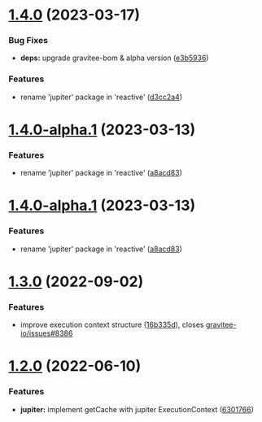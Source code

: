 # [1.4.0](https://github.com/gravitee-io/gravitee-resource-cache-provider-api/compare/1.3.0...1.4.0) (2023-03-17)


### Bug Fixes

* **deps:** upgrade gravitee-bom & alpha version ([e3b5936](https://github.com/gravitee-io/gravitee-resource-cache-provider-api/commit/e3b5936bbe72584c7f3a2df30069c7d5fa08dc97))


### Features

* rename 'jupiter' package in 'reactive' ([d3cc2a4](https://github.com/gravitee-io/gravitee-resource-cache-provider-api/commit/d3cc2a44fa2f98385e5d94c349d679484f62e3d7))

# [1.4.0-alpha.1](https://github.com/gravitee-io/gravitee-resource-cache-provider-api/compare/1.3.0...1.4.0-alpha.1) (2023-03-13)


### Features

* rename 'jupiter' package in 'reactive' ([a8acd83](https://github.com/gravitee-io/gravitee-resource-cache-provider-api/commit/a8acd833f8c87da962e0853b3a366f0439cb94c9))

# [1.4.0-alpha.1](https://github.com/gravitee-io/gravitee-resource-cache-provider-api/compare/1.3.0...1.4.0-alpha.1) (2023-03-13)


### Features

* rename 'jupiter' package in 'reactive' ([a8acd83](https://github.com/gravitee-io/gravitee-resource-cache-provider-api/commit/a8acd833f8c87da962e0853b3a366f0439cb94c9))

# [1.3.0](https://github.com/gravitee-io/gravitee-resource-cache-provider-api/compare/1.2.0...1.3.0) (2022-09-02)


### Features

* improve execution context structure ([16b335d](https://github.com/gravitee-io/gravitee-resource-cache-provider-api/commit/16b335df09ba68147ffbda06e4bf629a07650054)), closes [gravitee-io/issues#8386](https://github.com/gravitee-io/issues/issues/8386)

# [1.2.0](https://github.com/gravitee-io/gravitee-resource-cache-provider-api/compare/1.1.0...1.2.0) (2022-06-10)


### Features

* **jupiter:** implement getCache with jupiter ExecutionContext ([6301766](https://github.com/gravitee-io/gravitee-resource-cache-provider-api/commit/63017664d101aeb1a3929e57e82671bf561f70a7))
